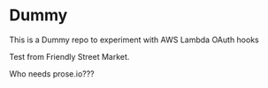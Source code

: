 # Dummy
This is a Dummy repo to experiment with AWS Lambda OAuth hooks

Test from Friendly Street Market.

Who needs prose.io???


